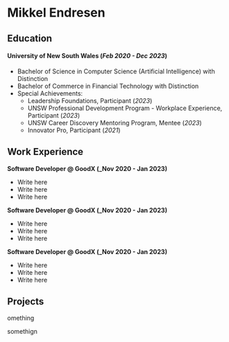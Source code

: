 # Mikkel Endresen


## Education
#### University of New South Wales  (_Feb 2020 - Dec 2023_)
  - Bachelor of Science in Computer Science (Artificial Intelligence) with Distinction
  - Bachelor of Commerce in Financial Technology with Distinction
  - Special Achievements:
      - Leadership Foundations, Participant  (_2023_)
      - UNSW Professional Development Program - Workplace Experience, Participant  (_2023_)
      - UNSW Career Discovery Mentoring Program, Mentee  (_2023_)
      - Innovator Pro, Participant  (_2021_)

## Work Experience

**Software Developer @ GoodX (_Nov 2020 - Jan 2023)**
- Write here
- Write here
- Write here

**Software Developer @ GoodX (_Nov 2020 - Jan 2023)**
- Write here
- Write here
- Write here


**Software Developer @ GoodX (_Nov 2020 - Jan 2023)**
- Write here
- Write here
- Write here


## Projects
omething

somethign
